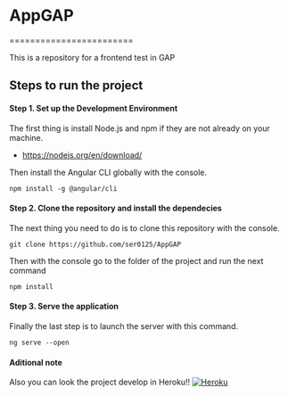 # AppGAP
========================

This is a repository for a frontend test in GAP

## Steps to run the project
#### Step 1. Set up the Development Environment 

The first thing is install Node.js and npm if they are not already on your machine.

* https://nodejs.org/en/download/

Then install the Angular CLI globally with the console.

  ```
npm install -g @angular/cli
  ```

#### Step 2. Clone the repository and install the dependecies

The next thing you need to do is to clone this repository with the console.

  ```
git clone https://github.com/ser0125/AppGAP
  ```

Then with the console go to the folder of the project and run the next command
  ```
npm install 
  ```

#### Step 3. Serve the application

Finally the last step is to launch the server with this command.

 ```
ng serve --open
  ```

#### Aditional note

Also you can look the project develop in Heroku!!
[![Heroku](https://heroku-badge.herokuapp.com/?app=heroku-badge&style=flat)](https://angular-gap-frontend.herokuapp.com)